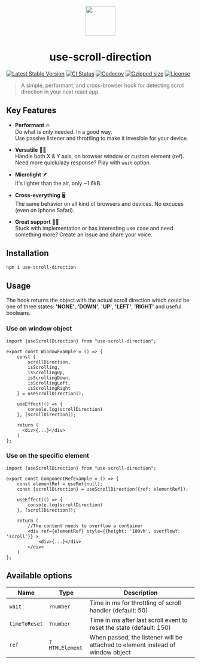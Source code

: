 <p align="center">
  <a href="https://www.npmjs.com/package/use-scroll-direction"><img src="https://user-images.githubusercontent.com/16742965/138960767-ef7af8a6-da86-4db3-848f-ad8d1aec3beb.png" align="center" width="80" /></a>
</p>
<h1 align="center">use-scroll-direction</h1>

[![Latest Stable Version](https://img.shields.io/npm/v/use-scroll-direction.svg)](https://www.npmjs.com/package/use-scroll-direction)
[![CI Status](https://github.com/AndrzejSala/use-scroll-direction/workflows/CI/badge.svg)](https://github.com/AndrzejSala/use-scroll-direction/actions)
[![Codecov](https://img.shields.io/codecov/c/github/AndrzejSala/use-scroll-direction.svg)](https://www.npmjs.com/package/use-scroll-direction)
[![Gzipped size](https://img.shields.io/bundlephobia/minzip/use-scroll-direction?label=size)](https://www.npmjs.com/package/use-scroll-direction)
[![License](https://img.shields.io/npm/l/use-scroll-direction.svg)](./LICENSE)

> A simple, performant, and cross-browser hook for detecting scroll direction in your next react app.

## Key Features
- **Performant** 🔥 </br>
Do what is only needed. In a good way. </br>
Use passive listener and throttling to make it invesible for your device.

- **Versatile** 💪🏼 </br>
Handle both X & Y axis, on browser window or custom element (ref).
Need more quick/lazy response? Play with `wait` option.

- **Microlight** 🪶 </br>
It's lighter than the air, only ~1.6kB.

- **Cross-everything** 🖥️ </br>
The same behavior on all kind of browsers and devices. No excuces (even on Iphone Safari).

- **Great support** 👨🏻 </br>
Stuck with implementation or has interesting use case and need something more? Create an issue and share your voice.  

## Installation
```bash
npm i use-scroll-direction
```

## Usage
The hook returns the object with the actual scroll direction which could be one of three states: **'NONE'**, **'DOWN'**, **'UP'**, **'LEFT'**, **'RIGHT'** and useful booleans.

### Use on window object
```tsx
import {useScrollDirection} from "use-scroll-direction";

export const WindowExample = () => {
    const {
        scrollDirection,
        isScrolling,
        isScrollingUp,
        isScrollingDown,
        isScrollingLeft,
        isScrollingRight
    } = useScrollDirection();

    useEffect(() => {
        console.log(scrollDirection)
    }, [scrollDirection]);

    return (
      <div>{...}</div>
    )
};

```
### Use on the specific element
```tsx
import {useScrollDirection} from "use-scroll-direction";

export const ComponentRefExample = () => {
    const elementRef = useRef(null);
    const {scrollDirection} = useScrollDirection({ref: elementRef});

    useEffect(() => {
        console.log(scrollDirection)
    }, [scrollDirection]);

    return (
        //The content needs to overflow a container
        <div ref={elementRef} style={{height: '100vh', overflowY: 'scroll'}} >
            <div>{...}</div>
        </div>
    )
};
```

## Available options

| Name | Type | Description |
| - | - | - |
| `wait` | `?number` | Time in ms for throttling of scroll handler (default: 50)
| `timeToReset` | `?number` | Time in ms after last scroll event to reset the state (default: 150)
| `ref` | `?HTMLElement` | When passed, the listener will be attached to element instead of window object 
